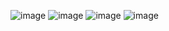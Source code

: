 ![image](https://github.com/user-attachments/assets/932377b6-55b2-437c-a85a-01df83ee0218)
![image](https://github.com/user-attachments/assets/ff7a0458-7aad-455a-a0d7-262fdab92948)
![image](https://github.com/user-attachments/assets/de0fff71-627e-4d44-9b98-b84f8c22409e)
![image](https://github.com/user-attachments/assets/0052092a-3866-496f-8a98-e3e5953e67a7)
